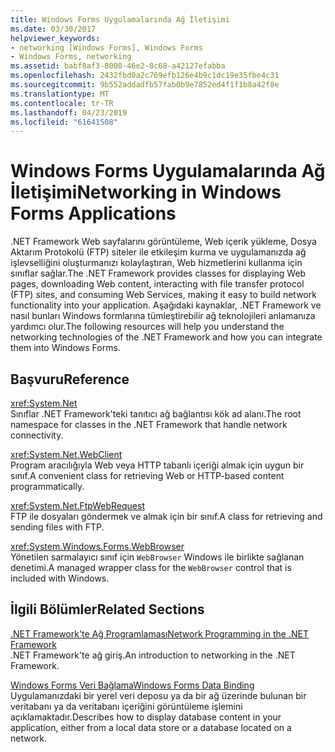 ```yaml
---
title: Windows Forms Uygulamalarında Ağ İletişimi
ms.date: 03/30/2017
helpviewer_keywords:
- networking [Windows Forms], Windows Forms
- Windows Forms, networking
ms.assetid: babf8af3-8000-46e2-8c68-a42127efabba
ms.openlocfilehash: 2432fbd0a2c769efb126e4b9c1dc19e35fbe4c31
ms.sourcegitcommit: 9b552addadfb57fab0b9e7852ed4f1f1b8a42f8e
ms.translationtype: MT
ms.contentlocale: tr-TR
ms.lasthandoff: 04/23/2019
ms.locfileid: "61641508"
---
```

# <a name="networking-in-windows-forms-applications"></a><span data-ttu-id="4cd21-102">Windows Forms Uygulamalarında Ağ İletişimi</span><span class="sxs-lookup"><span data-stu-id="4cd21-102">Networking in Windows Forms Applications</span></span>
<span data-ttu-id="4cd21-103">.NET Framework Web sayfalarını görüntüleme, Web içerik yükleme, Dosya Aktarım Protokolü (FTP) siteler ile etkileşim kurma ve uygulamanızda ağ işlevselliğini oluşturmanızı kolaylaştıran, Web hizmetlerini kullanma için sınıflar sağlar.</span><span class="sxs-lookup"><span data-stu-id="4cd21-103">The .NET Framework provides classes for displaying Web pages, downloading Web content, interacting with file transfer protocol (FTP) sites, and consuming Web Services, making it easy to build network functionality into your application.</span></span> <span data-ttu-id="4cd21-104">Aşağıdaki kaynaklar, .NET Framework ve nasıl bunları Windows formlarına tümleştirebilir ağ teknolojileri anlamanıza yardımcı olur.</span><span class="sxs-lookup"><span data-stu-id="4cd21-104">The following resources will help you understand the networking technologies of the .NET Framework and how you can integrate them into Windows Forms.</span></span>  
  
## <a name="reference"></a><span data-ttu-id="4cd21-105">Başvuru</span><span class="sxs-lookup"><span data-stu-id="4cd21-105">Reference</span></span>  
 <xref:System.Net>  
 <span data-ttu-id="4cd21-106">Sınıflar .NET Framework'teki tanıtıcı ağ bağlantısı kök ad alanı.</span><span class="sxs-lookup"><span data-stu-id="4cd21-106">The root namespace for classes in the .NET Framework that handle network connectivity.</span></span>  
  
 <xref:System.Net.WebClient>  
 <span data-ttu-id="4cd21-107">Program aracılığıyla Web veya HTTP tabanlı içeriği almak için uygun bir sınıf.</span><span class="sxs-lookup"><span data-stu-id="4cd21-107">A convenient class for retrieving Web or HTTP-based content programmatically.</span></span>  
  
 <xref:System.Net.FtpWebRequest>  
 <span data-ttu-id="4cd21-108">FTP ile dosyaları göndermek ve almak için bir sınıf.</span><span class="sxs-lookup"><span data-stu-id="4cd21-108">A class for retrieving and sending files with FTP.</span></span>  
  
 <xref:System.Windows.Forms.WebBrowser>  
 <span data-ttu-id="4cd21-109">Yönetilen sarmalayıcı sınıf için `WebBrowser` Windows ile birlikte sağlanan denetimi.</span><span class="sxs-lookup"><span data-stu-id="4cd21-109">A managed wrapper class for the `WebBrowser` control that is included with Windows.</span></span>  
  
## <a name="related-sections"></a><span data-ttu-id="4cd21-110">İlgili Bölümler</span><span class="sxs-lookup"><span data-stu-id="4cd21-110">Related Sections</span></span>  
 [<span data-ttu-id="4cd21-111">.NET Framework'te Ağ Programlaması</span><span class="sxs-lookup"><span data-stu-id="4cd21-111">Network Programming in the .NET Framework</span></span>](../../network-programming/index.md)  
 <span data-ttu-id="4cd21-112">.NET Framework'te ağ giriş.</span><span class="sxs-lookup"><span data-stu-id="4cd21-112">An introduction to networking in the .NET Framework.</span></span>  
  
 [<span data-ttu-id="4cd21-113">Windows Forms Veri Bağlama</span><span class="sxs-lookup"><span data-stu-id="4cd21-113">Windows Forms Data Binding</span></span>](../windows-forms-data-binding.md)  
 <span data-ttu-id="4cd21-114">Uygulamanızdaki bir yerel veri deposu ya da bir ağ üzerinde bulunan bir veritabanı ya da veritabanı içeriğini görüntüleme işlemini açıklamaktadır.</span><span class="sxs-lookup"><span data-stu-id="4cd21-114">Describes how to display database content in your application, either from a local data store or a database located on a network.</span></span>
